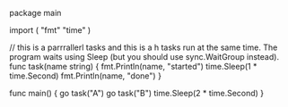 package main

import (
	"fmt"
	"time"
)

// this is a parrrallerl tasks and this is a h tasks run at the same time. The program waits using Sleep (but you should use sync.WaitGroup instead).
func task(name string) {
	fmt.Println(name, "started")
	time.Sleep(1 * time.Second)
	fmt.Println(name, "done")
}

func main() {
	go task("A")
	go task("B")
	time.Sleep(2 * time.Second)
}
